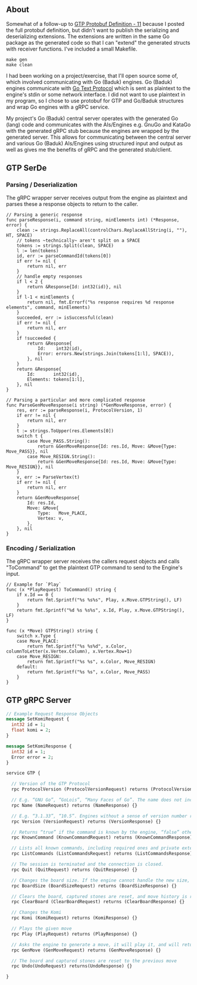 ## About

Somewhat of a follow-up to [GTP Protobuf Definition - 11](https://github.com/RCHowell/rchowell.github.io/issues/11) 
because I posted the full 
protobuf definition, but didn't want to publish the serializing and deserializing extensions. The extensions are 
written in the same Go package as the generated code so that I can "extend" the generated structs with receiver 
functions. I've included a small Makefile.

```
make gen
make clean
```

I had been working on a project/exercise, that I'll open source some of, which involved communicating with Go (Baduk)
engines. Go (Baduk) engines communicate with [Go Text Protocol](http://www.lysator.liu.se/~gunnar/gtp/) which is 
sent as plaintext to the engine's stdin or some network interface. I did not want to use
plaintext in my 
program, so I chose to use protobuf for GTP and Go/Baduk structures and wrap Go engines with a gRPC service.

My project's Go (Baduk) central server operates with the generated Go (lang) code and communicates with the 
AIs/Engines e.g.
GnuGo and KataGo with the generated gRPC stub because the engines are wrapped by the generated server. This allows 
for communicating between the central server and various Go (Baduk) AIs/Engines using structured input and output as
well as gives me the benefits of gRPC and the generated stub/client.

## GTP SerDe

### Parsing / Deserialization
The gRPC wrapper server receives output from the engine as plaintext and parses these a response objects to return 
to the caller.
```golang
// Parsing a generic response
func parseResponse(i, command string, minElements int) (*Response, error) {
    clean := strings.ReplaceAll(controlChars.ReplaceAllString(i, ""), HT, SPACE)
    // tokens ~technically~ aren't split on a SPACE
    tokens := strings.Split(clean, SPACE)
    l := len(tokens)
    id, err := parseCommandId(tokens[0])
    if err != nil {
        return nil, err
    }
    // handle empty responses
    if l < 2 {
        return &Response{Id: int32(id)}, nil
    }
    if l-1 < minElements {
        return nil, fmt.Errorf("%s response requires %d response elements", command, minElements)
    }
    succeeded, err := isSuccessful(clean)
    if err != nil {
        return nil, err
    }
    if !succeeded {
        return &Response{
            Id:    int32(id),
            Error: errors.New(strings.Join(tokens[1:l], SPACE)),
        }, nil
    }
    return &Response{
        Id:       int32(id),
        Elements: tokens[1:l],
    }, nil
}

// Parsing a particular and more complicated response
func ParseGenMoveResponse(i string) (*GenMoveResponse, error) {
    res, err := parseResponse(i, ProtocolVersion, 1)
    if err != nil {
        return nil, err
    }
    t := strings.ToUpper(res.Elements[0])
    switch t {
        case Move_PASS.String():
            return &GenMoveResponse{Id: res.Id, Move: &Move{Type: Move_PASS}}, nil
        case Move_RESIGN.String():
            return &GenMoveResponse{Id: res.Id, Move: &Move{Type: Move_RESIGN}}, nil
    }
    v, err := ParseVertex(t)
    if err != nil {
        return nil, err
    }
    return &GenMoveResponse{
        Id: res.Id,
        Move: &Move{
            Type:   Move_PLACE,
            Vertex: v,
        },
    }, nil
}
```

### Encoding / Serialization
The gRPC wrapper server receives the callers request objects and calls "ToCommand" to get the plaintext GTP command to 
send to the Engine's input.
```golang
// Example for `Play`
func (x *PlayRequest) ToCommand() string {
    if x.Id == 0 {
        return fmt.Sprintf("%s %s%s", Play, x.Move.GTPString(), LF)
    }
    return fmt.Sprintf("%d %s %s%s", x.Id, Play, x.Move.GTPString(), LF)
}

func (x *Move) GTPString() string {
    switch x.Type {
    case Move_PLACE:
        return fmt.Sprintf("%s %s%d", x.Color, columnToLetter(x.Vertex.Column), x.Vertex.Row+1)
    case Move_RESIGN:
        return fmt.Sprintf("%s %s", x.Color, Move_RESIGN)
    default:
        return fmt.Sprintf("%s %s", x.Color, Move_PASS)
    }
}
```

## GTP gRPC Server
```protobuf
// Example Request Response Objects
message SetKomiRequest {
  int32 id = 1;
  float komi = 2;
}

message SetKomiResponse {
  int32 id = 1;
  Error error = 2;
}

service GTP {

  // Version of the GTP Protocol
  rpc ProtocolVersion (ProtocolVersionRequest) returns (ProtocolVersionResponse) {}

  // E.g. “GNU Go”, “GoLois”, “Many Faces of Go”. The name does not include any version information. Use `version`.
  rpc Name (NameRequest) returns (NameResponse) {}

  // E.g. “3.1.33”, “10.5”. Engines without a sense of version number return the empty string.
  rpc Version (VersionRequest) returns (VersionResponse) {}

  // Returns “true” if the command is known by the engine, “false” otherwise
  rpc KnownCommand (KnownCommandRequest) returns (KnownCommandResponse) {}

  // Lists all known commands, including required ones and private extensions.
  rpc ListCommands (ListCommandsRequest) returns (ListCommandsResponse) {}

  // The session is terminated and the connection is closed.
  rpc Quit (QuitRequest) returns (QuitResponse) {}

  // Changes the board size. If the engine cannot handle the new size, fails with the error message ”unacceptable size”.
  rpc BoardSize (BoardSizeRequest) returns (BoardSizeResponse) {}

  // Clears the board, captured stones are reset, and move history is reset
  rpc ClearBoard (ClearBoardRequest) returns (ClearBoardResponse) {}

  // Changes the Komi
  rpc Komi (KomiRequest) returns (KomiResponse) {}

  // Plays the given move
  rpc Play (PlayRequest) returns (PlayResponse) {}

  // Asks the engine to generate a move, it will play it, and will return what was played
  rpc GenMove (GenMoveRequest) returns (GenMoveResponse) {}

  // The board and captured stones are reset to the previous move
  rpc Undo(UndoRequest) returns(UndoResponse) {}

}
```

